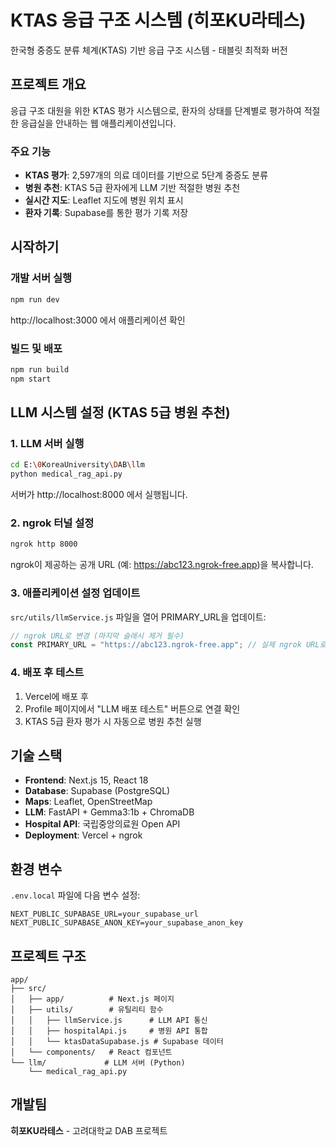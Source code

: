 # KTAS 응급 구조 시스템 (히포KU라테스)

한국형 중증도 분류 체계(KTAS) 기반 응급 구조 시스템 - 태블릿 최적화 버전

## 프로젝트 개요

응급 구조 대원을 위한 KTAS 평가 시스템으로, 환자의 상태를 단계별로 평가하여 적절한 응급실을 안내하는 웹 애플리케이션입니다.

### 주요 기능

- **KTAS 평가**: 2,597개의 의료 데이터를 기반으로 5단계 중증도 분류
- **병원 추천**: KTAS 5급 환자에게 LLM 기반 적절한 병원 추천
- **실시간 지도**: Leaflet 지도에 병원 위치 표시
- **환자 기록**: Supabase를 통한 평가 기록 저장

## 시작하기

### 개발 서버 실행

```bash
npm run dev
```

http://localhost:3000 에서 애플리케이션 확인

### 빌드 및 배포

```bash
npm run build
npm start
```

## LLM 시스템 설정 (KTAS 5급 병원 추천)

### 1. LLM 서버 실행

```bash
cd E:\0KoreaUniversity\DAB\llm
python medical_rag_api.py
```

서버가 http://localhost:8000 에서 실행됩니다.

### 2. ngrok 터널 설정

```bash
ngrok http 8000
```

ngrok이 제공하는 공개 URL (예: https://abc123.ngrok-free.app)을 복사합니다.

### 3. 애플리케이션 설정 업데이트

`src/utils/llmService.js` 파일을 열어 PRIMARY_URL을 업데이트:

```javascript
// ngrok URL로 변경 (마지막 슬래시 제거 필수)
const PRIMARY_URL = "https://abc123.ngrok-free.app"; // 실제 ngrok URL로 변경
```

### 4. 배포 후 테스트

1. Vercel에 배포 후
2. Profile 페이지에서 "LLM 배포 테스트" 버튼으로 연결 확인
3. KTAS 5급 환자 평가 시 자동으로 병원 추천 실행

## 기술 스택

- **Frontend**: Next.js 15, React 18
- **Database**: Supabase (PostgreSQL)
- **Maps**: Leaflet, OpenStreetMap
- **LLM**: FastAPI + Gemma3:1b + ChromaDB
- **Hospital API**: 국립중앙의료원 Open API
- **Deployment**: Vercel + ngrok

## 환경 변수

`.env.local` 파일에 다음 변수 설정:

```
NEXT_PUBLIC_SUPABASE_URL=your_supabase_url
NEXT_PUBLIC_SUPABASE_ANON_KEY=your_supabase_anon_key
```

## 프로젝트 구조

```
app/
├── src/
│   ├── app/          # Next.js 페이지
│   ├── utils/        # 유틸리티 함수
│   │   ├── llmService.js      # LLM API 통신
│   │   ├── hospitalApi.js     # 병원 API 통합
│   │   └── ktasDataSupabase.js # Supabase 데이터
│   └── components/   # React 컴포넌트
└── llm/             # LLM 서버 (Python)
    └── medical_rag_api.py
```

## 개발팀

**히포KU라테스** - 고려대학교 DAB 프로젝트
